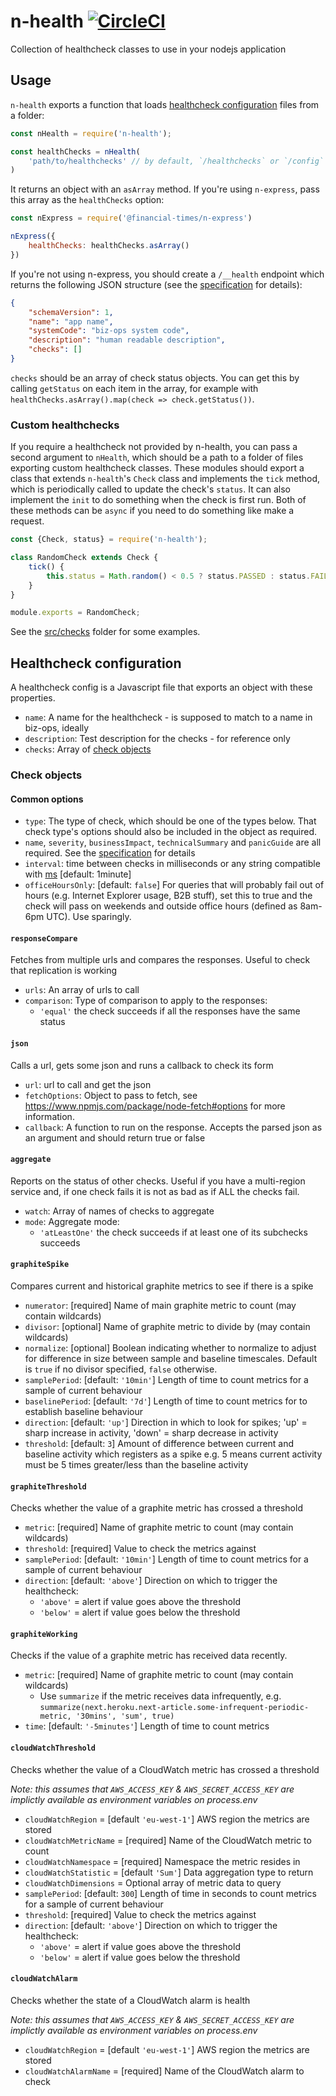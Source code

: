 # n-health [![CircleCI](https://circleci.com/gh/Financial-Times/n-health.svg?style=svg)](https://circleci.com/gh/Financial-Times/n-health)

Collection of healthcheck classes to use in your nodejs application

## Usage

`n-health` exports a function that loads [healthcheck configuration](#healthcheck-configuration) files from a folder:

```js
const nHealth = require('n-health');

const healthChecks = nHealth(
	'path/to/healthchecks' // by default, `/healthchecks` or `/config` in the root of your application
)
```

It returns an object with an `asArray` method. If you're using `n-express`, pass this array as the `healthChecks` option:

```js
const nExpress = require('@financial-times/n-express')

nExpress({
	healthChecks: healthChecks.asArray()
})
```

If you're not using n-express, you should create a `/__health` endpoint which returns the following JSON structure (see the [specification](https://docs.google.com/document/edit?id=1ftlkDj1SUXvKvKJGvoMoF1GnSUInCNPnNGomqTpJaFk) for details):

```json
{
	"schemaVersion": 1,
	"name": "app name",
	"systemCode": "biz-ops system code",
	"description": "human readable description",
	"checks": []
}
```

`checks` should be an array of check status objects. You can get this by calling `getStatus` on each item in the array, for example with `healthChecks.asArray().map(check => check.getStatus())`.

### Custom healthchecks

If you require a healthcheck not provided by n-health, you can pass a second argument to `nHealth`, which should be a path to a folder of files exporting custom healthcheck classes. These modules should export a class that extends `n-health`'s `Check` class and implements the `tick` method, which is periodically called to update the check's `status`. It can also implement the `init` to do something when the check is first run. Both of these methods can be `async` if you need to do something like make a request.

```js
const {Check, status} = require('n-health');

class RandomCheck extends Check {
	tick() {
		this.status = Math.random() < 0.5 ? status.PASSED : status.FAILED;
	}
}

module.exports = RandomCheck;
```

See the [src/checks](src/checks) folder for some examples.

## Healthcheck configuration

A healthcheck config is a Javascript file that exports an object with these properties.

* `name`: A name for the healthcheck - is supposed to match to a name in biz-ops, ideally
* `description`: Test description for the checks - for reference only
* `checks`: Array of [check objects](#check-objects)

### Check objects

#### Common options

* `type`: The type of check, which should be one of the types below. That check type's options should also be included in the object as required.
* `name`, `severity`, `businessImpact`, `technicalSummary` and `panicGuide` are all required. See the [specification](https://docs.google.com/document/edit?id=1ftlkDj1SUXvKvKJGvoMoF1GnSUInCNPnNGomqTpJaFk) for details
* `interval`: time between checks in milliseconds or any string compatible with [ms](https://www.npmjs.com/package/ms) [default: 1minute]
* `officeHoursOnly`: [default: `false`] For queries that will probably fail out of hours (e.g. Internet Explorer usage, B2B stuff), set this to true and the check will pass on weekends and outside office hours (defined as 8am-6pm UTC). Use sparingly.

#### `responseCompare`
Fetches from multiple urls and compares the responses. Useful to check that replication is working

* `urls`: An array of urls to call
* `comparison`: Type of comparison to apply to the responses:
	- `'equal'` the check succeeds if all the responses have the same status

#### `json`
Calls a url, gets some json and runs a callback to check its form

* `url`: url to call and get the json
* `fetchOptions`: Object to pass to fetch, see https://www.npmjs.com/package/node-fetch#options for more information.
* `callback`: A function to run on the response. Accepts the parsed json as an argument and should return true or false

#### `aggregate`
Reports on the status of other checks. Useful if you have a multi-region service and, if one check fails it is not as bad as if ALL the checks fail.

* `watch`: Array of names of checks to aggregate
* `mode`: Aggregate mode:
	- `'atLeastOne'` the check succeeds if at least one of its subchecks succeeds

#### `graphiteSpike`
Compares current and historical graphite metrics to see if there is a spike

* `numerator`: [required] Name of main graphite metric to count (may contain wildcards)
* `divisor`: [optional] Name of graphite metric to divide by (may contain wildcards)
* `normalize`: [optional] Boolean indicating whether to normalize to adjust for difference in size between sample and baseline timescales. Default is `true` if no divisor specified, `false` otherwise.
* `samplePeriod`: [default: `'10min'`] Length of time to count metrics for a sample of current behaviour
* `baselinePeriod`: [default: `'7d'`] Length of time to count metrics for to establish baseline behaviour
* `direction`: [default: `'up'`] Direction in which to look for spikes; 'up' = sharp increase in activity, 'down' = sharp decrease in activity
* `threshold`: [default: `3`] Amount of difference between current and baseline activity which registers as a spike e.g. 5 means current activity must be 5 times greater/less than the baseline activity

#### `graphiteThreshold`
Checks whether the value of a graphite metric has crossed a threshold

* `metric`: [required] Name of graphite metric to count (may contain wildcards)
* `threshold`: [required] Value to check the metrics against
* `samplePeriod`: [default: `'10min'`] Length of time to count metrics for a sample of current behaviour
* `direction`: [default: `'above'`] Direction on which to trigger the healthcheck:
	- `'above'` = alert if value goes above the threshold
	- `'below'` = alert if value goes below the threshold

#### `graphiteWorking`

Checks if the value of a graphite metric has received data recently.

* `metric`: [required] Name of graphite metric to count (may contain wildcards)
	- Use `summarize` if the metric receives data infrequently, e.g. `summarize(next.heroku.next-article.some-infrequent-periodic-metric, '30mins', 'sum', true)`
* `time`: [default: `'-5minutes'`] Length of time to count metrics

#### `cloudWatchThreshold`
Checks whether the value of a CloudWatch metric has crossed a threshold

_Note: this assumes that `AWS_ACCESS_KEY` & `AWS_SECRET_ACCESS_KEY` are implictly available as environment variables on process.env_

* `cloudWatchRegion` = [default `'eu-west-1'`] AWS region the metrics are stored
* `cloudWatchMetricName` = [required] Name of the CloudWatch metric to count
* `cloudWatchNamespace` = [required] Namespace the metric resides in
* `cloudWatchStatistic` = [default `'Sum'`] Data aggregation type to return
* `cloudWatchDimensions` = Optional array of metric data to query
* `samplePeriod`: [default: `300`] Length of time in seconds to count metrics for a sample of current behaviour
* `threshold`: [required] Value to check the metrics against
* `direction`: [default: `'above'`] Direction on which to trigger the healthcheck:
	- `'above'` = alert if value goes above the threshold
	- `'below'` = alert if value goes below the threshold

#### `cloudWatchAlarm`
Checks whether the state of a CloudWatch alarm is health

_Note: this assumes that `AWS_ACCESS_KEY` & `AWS_SECRET_ACCESS_KEY` are implictly available as environment variables on process.env_

* `cloudWatchRegion` = [default `'eu-west-1'`] AWS region the metrics are stored
* `cloudWatchAlarmName` = [required] Name of the CloudWatch alarm to check
